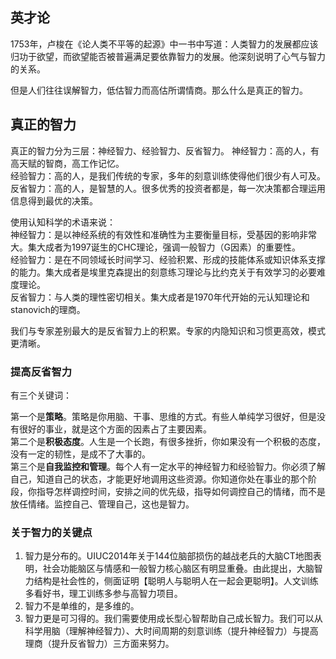 ## 英才论

1753年，卢梭在《论人类不平等的起源》中一书中写道：人类智力的发展都应该归功于欲望，而欲望能否被普遍满足要依靠智力的发展。他深刻说明了心气与智力的关系。  

但是人们往往误解智力，低估智力而高估所谓情商。那么什么是真正的智力。

## 真正的智力

真正的智力分为三层：神经智力、经验智力、反省智力。
神经智力：高的人，有高天赋的智商，高工作记忆。  
经验智力：高的人，是我们传统的专家，多年的刻意训练使得他们很少有人可及。  
反省智力：高的人，是智慧的人。很多优秀的投资者都是，每一次决策都合理运用信息得到最优的决策。  

使用认知科学的术语来说：  
神经智力：是以神经系统的有效性和准确性为主要衡量目标，受基因的影响非常大。集大成者为1997诞生的CHC理论，强调一般智力（G因素）的重要性。  
经验智力：是在不同领域长时间学习、经验积累、形成的技能体系或知识体系支撑的能力。集大成者是埃里克森提出的刻意练习理论与比约克关于有效学习的必要难度理论。    
反省智力：与人类的理性密切相关。集大成者是1970年代开始的元认知理论和stanovich的理商。  

我们与专家差别最大的是反省智力上的积累。专家的内隐知识和习惯更高效，模式更清晰。  

### 提高反省智力

有三个关键词：

第一个是**策略**。策略是你用脑、干事、思维的方式。有些人单纯学习很好，但是没有很好的事业，就是这个方面的因素占了主要因素。  
第二个是**积极态度**。人生是一个长跑，有很多挫折，你如果没有一个积极的态度，没有一定的韧性，是成不了大事的。  
第三个是**自我监控和管理**。每个人有一定水平的神经智力和经验智力。你必须了解自己，知道自己的状态，才能更好地调用这些资源。你知道你处在事业的那个阶段，你指导怎样调控时间，安排之间的优先级，指导如何调控自己的情绪，而不是放任情绪。监控自己、管理自己，这也是智力。  

### 关于智力的关键点

1. 智力是分布的。UIUC2014年关于144位脑部损伤的越战老兵的大脑CT地图表明，社会功能脑区与情感和一般智力核心脑区有明显重叠。由此提出，大脑智力结构是社会性的，侧面证明【聪明人与聪明人在一起会更聪明】。人文训练多看好书，理工训练多参与高智力项目。  
2. 智力不是单维的，是多维的。
3. 智力更是可习得的。我们需要使用成长型心智帮助自己成长智力。我们可以从科学用脑（理解神经智力）、大时间周期的刻意训练（提升神经智力）与提高理商（提升反省智力）三方面来努力。
